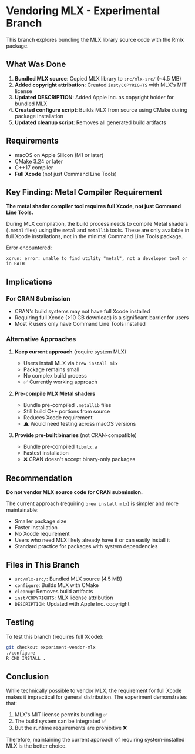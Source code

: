 # Vendoring MLX - Experimental Branch

This branch explores bundling the MLX library source code with the Rmlx package.

## What Was Done

1. **Bundled MLX source**: Copied MLX library to `src/mlx-src/` (~4.5 MB)
2. **Added copyright attribution**: Created `inst/COPYRIGHTS` with MLX's MIT license
3. **Updated DESCRIPTION**: Added Apple Inc. as copyright holder for bundled MLX
4. **Created configure script**: Builds MLX from source using CMake during package installation
5. **Updated cleanup script**: Removes all generated build artifacts

## Requirements

- macOS on Apple Silicon (M1 or later)
- CMake 3.24 or later
- C++17 compiler
- **Full Xcode** (not just Command Line Tools)

## Key Finding: Metal Compiler Requirement

**The metal shader compiler tool requires full Xcode, not just Command Line Tools.**

During MLX compilation, the build process needs to compile Metal shaders (`.metal` files) using the `metal` and `metallib` tools. These are only available in full Xcode installations, not in the minimal Command Line Tools package.

Error encountered:
```
xcrun: error: unable to find utility "metal", not a developer tool or in PATH
```

## Implications

### For CRAN Submission
- CRAN's build systems may not have full Xcode installed
- Requiring full Xcode (>10 GB download) is a significant barrier for users
- Most R users only have Command Line Tools installed

### Alternative Approaches

1. **Keep current approach** (require system MLX)
   - Users install MLX via `brew install mlx`
   - Package remains small
   - No complex build process
   - ✅ Currently working approach

2. **Pre-compile MLX Metal shaders**
   - Bundle pre-compiled `.metallib` files
   - Still build C++ portions from source
   - Reduces Xcode requirement
   - ⚠️ Would need testing across macOS versions

3. **Provide pre-built binaries** (not CRAN-compatible)
   - Bundle pre-compiled `libmlx.a`
   - Fastest installation
   - ❌ CRAN doesn't accept binary-only packages

## Recommendation

**Do not vendor MLX source code for CRAN submission.**

The current approach (requiring `brew install mlx`) is simpler and more maintainable:
- Smaller package size
- Faster installation
- No Xcode requirement
- Users who need MLX likely already have it or can easily install it
- Standard practice for packages with system dependencies

## Files in This Branch

- `src/mlx-src/`: Bundled MLX source (4.5 MB)
- `configure`: Builds MLX with CMake
- `cleanup`: Removes build artifacts
- `inst/COPYRIGHTS`: MLX license attribution
- `DESCRIPTION`: Updated with Apple Inc. copyright

## Testing

To test this branch (requires full Xcode):
```bash
git checkout experiment-vendor-mlx
./configure
R CMD INSTALL .
```

## Conclusion

While technically possible to vendor MLX, the requirement for full Xcode makes it impractical for general distribution. The experiment demonstrates that:

1. MLX's MIT license permits bundling ✅
2. The build system can be integrated ✅
3. But the runtime requirements are prohibitive ❌

Therefore, maintaining the current approach of requiring system-installed MLX is the better choice.
